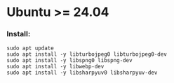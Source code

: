 # Ubuntu >= 24.04

### Install:

```shell
sudo apt update
sudo apt install -y libturbojpeg0 libturbojpeg0-dev
sudo apt install -y libspng0 libspng-dev
sudo apt install -y libwebp-dev
sudo apt install -y libsharpyuv0 libsharpyuv-dev
```
